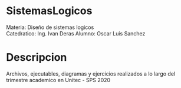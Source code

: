 # SistemasLogicos

Materia: Diseño de sistemas logicos</br>
Catedratico: Ing. Ivan Deras
Alumno: Oscar Luis Sanchez

# Descripcion
Archivos, ejecutables, diagramas y ejercicios realizados a lo largo del trimestre academico en Unitec - SPS 2020
